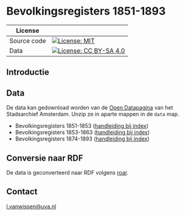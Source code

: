 # Bevolkingsregisters 1851-1893

|License |                                                                                                                                                   |
| ----------- | ------------------------------------------------------------------------------------------------------------------------------------------------- |
| Source code | [![License: MIT](https://img.shields.io/badge/License-MIT-yellow.svg)](https://opensource.org/licenses/MIT)                                       |
| Data        | [![License: CC BY-SA 4.0](https://img.shields.io/badge/License-CC%20BY--SA%204.0-lightgrey.svg)](https://creativecommons.org/licenses/by-sa/4.0/) |


## Introductie

## Data

De data kan gedownload worden van de [Open Datapagina](https://www.amsterdam.nl/stadsarchief/organisatie/open-data/) van het Stadsarchief Amsterdam. Unzip ze in aparte mappen in de `data` map. 

* Bevolkingsregisters 1851-1853 ([handleiding bij index](https://archief.amsterdam/indexen/bevolkingsregisters_1851-1853/handleiding/index.nl.html))
* Bevolkingsregisters 1853-1863 ([handleiding bij index](https://archief.amsterdam/indexen/bevolkingsregisters_1853-1863/handleiding/index.nl.html))
* Bevolkingsregisters 1874-1893 ([handleiding bij index](https://archief.amsterdam/indexen/bevolkingsregisters_1874-1893/handleiding/index.nl.html))

## Conversie naar RDF

De data is geconverteerd naar RDF volgens [roar](https://w3id.org/roar).

## Contact

[l.vanwissen@uva.nl](mailto:l.vanwissen@uva.nl)


